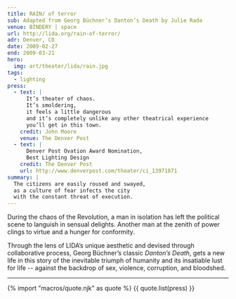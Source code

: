 ```yaml
---
title: RAIN/ of terror
sub: Adapted from Georg Büchner’s Danton’s Death by Julie Rada
venue: BINDERY | space
url: http://lida.org/rain-of-terror/
adr: Denver, CO
date: 2009-02-27
end: 2009-03-21
hero:
  img: art/theater/lida/rain.jpg
tags:
  - lighting
press:
  - text: |
      It’s theater of chaos.
      It’s smoldering,
      it feels a little dangerous
      and it’s completely unlike any other theatrical experience
      you’ll get in this town.
    credit: John Moore
    venue: The Denver Post
  - text: |
      Denver Post Ovation Award Nomination,
      Best Lighting Design
    credit: The Denver Post
    url: http://www.denverpost.com/theater/ci_13971871
summary: |
  The citizens are easily roused and swayed,
  as a culture of fear infects the city
  with the constant threat of execution.
---
```


During the chaos of the Revolution,
a man in isolation has left the political scene
to languish in sensual delights.
Another man at the zenith of power
clings to virtue and a hunger for conformity.

Through the lens of LIDA’s unique aesthetic
and devised through collaborative process,
Georg Büchner’s classic *Danton’s Death*,
gets a new life in this story
of the inevitable triumph of humanity
and its insatiable lust for life --
against the backdrop of sex, violence,
corruption, and bloodshed.

------

{% import "macros/quote.njk" as quote %}
{{ quote.list(press) }}
